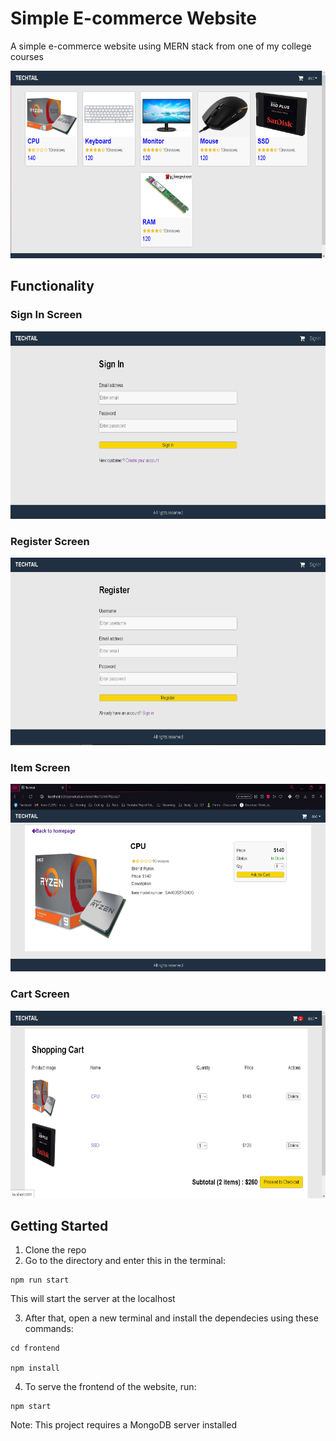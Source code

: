 # Simple E-commerce Website
A simple e-commerce website using MERN stack from one of my college courses 

<img src="./images/home-screen.png" height="300">

## Functionality

### Sign In Screen
<img src="./images/signin-screen.png" height="300">

### Register Screen
<img src="./images/register-screen.png" height="300">

### Item Screen
<img src="./images/item-screen.png" height="300">

### Cart Screen
<img src="./images/cart-screen.png" height="300">

## Getting Started
1. Clone the repo
2. Go to the directory and enter this in the terminal:

```
npm run start
```

 This will start the server at the localhost

3. After that, open a new terminal and install the dependecies using these commands:

```
cd frontend

npm install
```

4. To serve the frontend of the website, run:

```
npm start
```

Note: This project requires a MongoDB server installed

